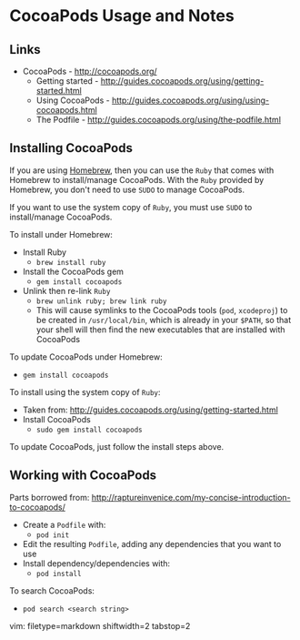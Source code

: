 # CocoaPods Usage and Notes #

## Links ##
- CocoaPods - http://cocoapods.org/
  - Getting started - http://guides.cocoapods.org/using/getting-started.html
  - Using CocoaPods - http://guides.cocoapods.org/using/using-cocoapods.html
  - The Podfile - http://guides.cocoapods.org/using/the-podfile.html

## Installing CocoaPods ##
If you are using [Homebrew](http://brew.sh/), then you can use the `Ruby` that
comes with Homebrew to install/manage CocoaPods.  With the `Ruby` provided by
Homebrew, you don't need to use `SUDO` to manage CocoaPods.

If you want to use the system copy of `Ruby`, you must use `SUDO` to
install/manage CocoaPods.

To install under Homebrew:
- Install Ruby
  - `brew install ruby`
- Install the CocoaPods gem
  - `gem install cocoapods`
- Unlink then re-link `Ruby`
  - `brew unlink ruby; brew link ruby`
  - This will cause symlinks to the CocoaPods tools (`pod`, `xcodeproj`) to be
    created in `/usr/local/bin`, which is already in your `$PATH`, so that
    your shell will then find the new executables that are installed with
    CocoaPods

To update CocoaPods under Homebrew:
- `gem install cocoapods`

To install using the system copy of `Ruby`:
- Taken from: http://guides.cocoapods.org/using/getting-started.html
- Install CocoaPods
  - `sudo gem install cocoapods`

To update CocoaPods, just follow the install steps above.

## Working with CocoaPods ##
Parts borrowed from:
http://raptureinvenice.com/my-concise-introduction-to-cocoapods/

- Create a `Podfile` with:
  - `pod init`
- Edit the resulting `Podfile`, adding any dependencies that you want to use
- Install dependency/dependencies with:
  - `pod install`

To search CocoaPods:
- `pod search <search string>`


vim: filetype=markdown shiftwidth=2 tabstop=2
